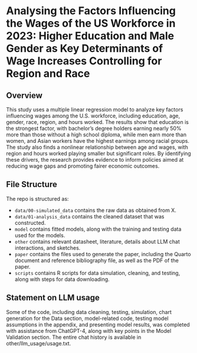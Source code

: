 # Analysing the Factors Influencing the Wages of the US Workforce in 2023: Higher Education and Male Gender as Key Determinants of Wage Increases Controlling for Region and Race

## Overview

This study uses a multiple linear regression model to analyze key factors influencing wages among the U.S. workforce, including education, age, gender, race, region, and hours worked. The results show that education is the strongest factor, with bachelor’s degree holders earning nearly 50% more than those without a high school diploma, while men earn more than women, and Asian workers have the highest earnings among racial groups. The study also finds a nonlinear relationship between age and wages, with region and hours worked playing smaller but significant roles. By identifying these drivers, the research provides evidence to inform policies aimed at reducing wage gaps and promoting fairer economic outcomes.

## File Structure

The repo is structured as:

-   `data/00-simulated_data` contains the raw data as obtained from X.
-   `data/01-analysis_data` contains the cleaned dataset that was constructed.
-   `model` contains fitted models, along with the training and testing data used for the models.
-   `other` contains relevant datasheet, literature, details about LLM chat interactions, and sketches.
-   `paper` contains the files used to generate the paper, including the Quarto document and reference bibliography file, as well as the PDF of the paper. 
-   `scripts` contains R scripts for data simulation, cleaning, and testing, along with steps for data downloading.

## Statement on LLM usage

Some of the code, including data cleaning, testing, simulation, chart generation for the Data section, model-related code, testing model assumptions in the appendix, and presenting model results, was completed with assistance from ChatGPT-4, along with key points in the Model Validation section. The entire chat history is available in other/llm_usage/usage.txt.
